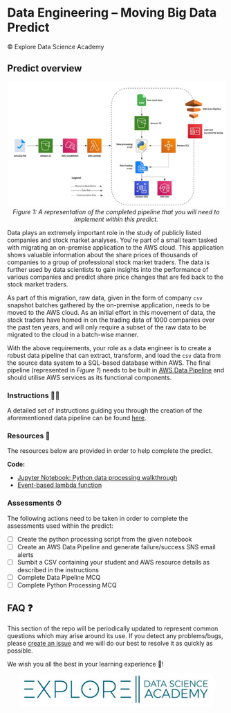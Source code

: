 # Data Engineering – Moving Big Data Predict 
© Explore Data Science Academy

## Predict overview


<p align='center'>
     <img src="figs/end-to-end-pipeline.jpg"
     alt='Figure 1: Completed data pipeline'
     width=1000px/>
     <br>
     <em>Figure 1: A representation of the completed pipeline that you will need to implement within this predict.</em>
</p>

Data plays an extremely important role in the study of publicly listed companies and stock market analyses. You're part of a small team tasked with migrating an on-premise application to the AWS cloud. This application shows valuable information about the share prices of thousands of companies to a group of professional stock market traders. The data is further used by data scientists to gain insights into the performance of various companies and predict share price changes that are fed back to the stock market traders.

As part of this migration, raw data, given in the form of company `csv` snapshot batches gathered by the on-premise application, needs to be moved to the AWS cloud. As an initial effort in this movement of data, the stock traders have homed in on the trading data of 1000 companies over the past ten years, and will only require a subset of the raw data to be migrated to the cloud in a batch-wise manner.  

With the above requirements, your role as a data engineer is to create a robust data pipeline that can extract, transform, and load the `csv` data from the source data system to a SQL-based database within AWS. The final pipeline (represented in *Figure 1*) needs to be built in [AWS Data Pipeline](https://aws.amazon.com/datapipeline/) and should utilise AWS services as its functional components. 

### Instructions 🧑‍🏫
A detailed set of instructions guiding you through the creation of the aforementioned data pipeline can be found [here](load_predict_student_instructions.md).

### Resources 📕

The resources below are provided in order to help complete the predict.

**Code:**

- [Jupyter Notebook: Python data processing walkthrough](python_data_processing_walkthrough.ipynb)
- [Event-based lambda function](code/lambda_pipeline_event.py)

### Assessments ⏱
The following actions need to be taken in order to complete the assessments used within the predict:
- [ ] Create the python processing script from the given notebook
- [ ] Create an AWS Data Pipeline and generate failure/success SNS email alerts
- [ ] Sumbit a CSV containing your student and AWS resource details as described in the instructions 
- [ ] Complete Data Pipeline MCQ
- [ ] Complete Python Processing MCQ

## FAQ ❓

This section of the repo will be periodically updated to represent common questions which may arise around its use. If you detect any problems/bugs, please [create an issue](https://help.github.com/en/github/managing-your-work-on-github/creating-an-issue) and we will do our best to resolve it as quickly as possible.

We wish you all the best in your learning experience 🚀!

<p align='center'>
     <img src="figs/EDSA_logo.png"
     alt='EDSA-logo'
     width=450px/>
     <br>
</p>

